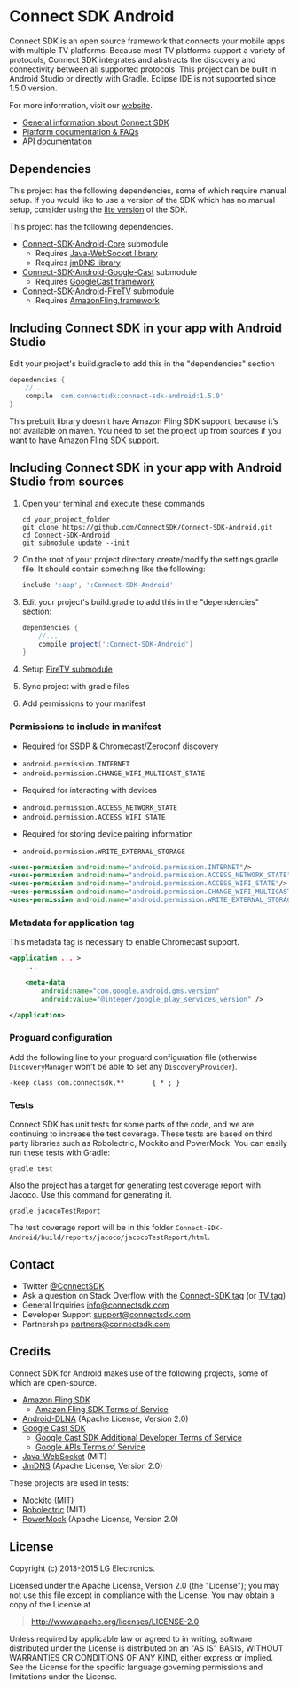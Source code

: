 # Connect SDK Android
Connect SDK is an open source framework that connects your mobile apps with multiple TV platforms. Because most TV platforms support a variety of protocols, Connect SDK integrates and abstracts the discovery and connectivity between all supported protocols.
This project can be built in Android Studio or directly with Gradle. Eclipse IDE is not supported since 1.5.0 version.

For more information, visit our [website](http://www.connectsdk.com/).

* [General information about Connect SDK](http://www.connectsdk.com/discover/)
* [Platform documentation & FAQs](http://www.connectsdk.com/docs/android/)
* [API documentation](http://www.connectsdk.com/apis/android/)

## Dependencies
This project has the following dependencies, some of which require manual setup. If you would like to use a version of the SDK which has no manual setup, consider using the [lite version](https://github.com/ConnectSDK/Connect-SDK-Android-Lite) of the SDK.

This project has the following dependencies.
* [Connect-SDK-Android-Core](https://github.com/ConnectSDK/Connect-SDK-Android-Core) submodule
  - Requires [Java-WebSocket library](https://github.com/TooTallNate/Java-WebSocket)
  - Requires [jmDNS library](https://github.com/openhab/jmdns)
* [Connect-SDK-Android-Google-Cast](https://github.com/ConnectSDK/Connect-SDK-Android-Google-Cast) submodule
  - Requires [GoogleCast.framework](https://developers.google.com/cast/docs/downloads)
* [Connect-SDK-Android-FireTV](https://github.com/ConnectSDK/Connect-SDK-Android-FireTV) submodule
  - Requires [AmazonFling.framework](https://developer.amazon.com/public/apis/experience/fling/docs/amazon-fling-sdk-download)

## Including Connect SDK in your app with Android Studio
Edit your project's build.gradle to add this in the "dependencies" section
```groovy
dependencies {
    //...
    compile 'com.connectsdk:connect-sdk-android:1.5.0'
}
```
This prebuilt library doesn't have Amazon Fling SDK support, because it’s not available on maven. You need to set the project up from sources
if you want to have Amazon Fling SDK support.

## Including Connect SDK in your app with Android Studio from sources
1. Open your terminal and execute these commands
    ```
    cd your_project_folder
    git clone https://github.com/ConnectSDK/Connect-SDK-Android.git
    cd Connect-SDK-Android
    git submodule update --init
    ```

2. On the root of your project directory create/modify the settings.gradle file. It should contain something like the following:
    ```groovy
    include ':app', ':Connect-SDK-Android'
    ```

3. Edit your project's build.gradle to add this in the "dependencies" section:
    ```groovy
    dependencies {
        //...
        compile project(':Connect-SDK-Android')
    }
    ```

4. Setup [FireTV submodule](https://github.com/ConnectSDK/Connect-SDK-Android-FireTV)
5. Sync project with gradle files
6. Add permissions to your manifest

### Permissions to include in manifest
* Required for SSDP & Chromecast/Zeroconf discovery
 - `android.permission.INTERNET`
 - `android.permission.CHANGE_WIFI_MULTICAST_STATE`
* Required for interacting with devices
 - `android.permission.ACCESS_NETWORK_STATE`
 - `android.permission.ACCESS_WIFI_STATE`
* Required for storing device pairing information
 - `android.permission.WRITE_EXTERNAL_STORAGE`

```xml
<uses-permission android:name="android.permission.INTERNET"/>
<uses-permission android:name="android.permission.ACCESS_NETWORK_STATE"/>
<uses-permission android:name="android.permission.ACCESS_WIFI_STATE"/>
<uses-permission android:name="android.permission.CHANGE_WIFI_MULTICAST_STATE"/>
<uses-permission android:name="android.permission.WRITE_EXTERNAL_STORAGE" />
```

### Metadata for application tag
This metadata tag is necessary to enable Chromecast support.

```xml
<application ... >
    ...

    <meta-data
        android:name="com.google.android.gms.version"
        android:value="@integer/google_play_services_version" />

</application>
```

### Proguard configuration
Add the following line to your proguard configuration file (otherwise `DiscoveryManager` won't be able to set any `DiscoveryProvider`).

```
-keep class com.connectsdk.**       { * ; }
```

### Tests
Connect SDK has unit tests for some parts of the code, and we are continuing to increase the test coverage.
These tests are based on third party libraries such as Robolectric, Mockito and PowerMock. You can easily run these tests with Gradle:
```
gradle test
```
Also the project has a target for generating test coverage report with Jacoco. Use this command for generating it.
```
gradle jacocoTestReport
```
The test coverage report will be in this folder `Connect-SDK-Android/build/reports/jacoco/jacocoTestReport/html`.

## Contact
* Twitter [@ConnectSDK](https://www.twitter.com/ConnectSDK)
* Ask a question on Stack Overflow with the [Connect-SDK tag](https://stackoverflow.com/tags/connect-sdk) (or [TV tag](https://stackoverflow.com/tags/tv))
* General Inquiries info@connectsdk.com
* Developer Support support@connectsdk.com
* Partnerships partners@connectsdk.com

## Credits
Connect SDK for Android makes use of the following projects, some of which are open-source.

* [Amazon Fling SDK](https://developer.amazon.com/fling)
  - [Amazon Fling SDK Terms of Service](https://developer.amazon.com/public/support/pml.html)
* [Android-DLNA](https://code.google.com/p/android-dlna/) (Apache License, Version 2.0)
* [Google Cast SDK](https://developers.google.com/cast/)
  - [Google Cast SDK Additional Developer Terms of Service](https://developers.google.com/cast/docs/terms)
  - [Google APIs Terms of Service](https://developers.google.com/terms/)
* [Java-WebSocket](https://github.com/TooTallNate/Java-WebSocket) (MIT)
* [JmDNS](http://jmdns.sourceforge.net) (Apache License, Version 2.0)

These projects are used in tests:
* [Mockito](http://mockito.org/) (MIT)
* [Robolectric](http://robolectric.org) (MIT)
* [PowerMock](https://github.com/jayway/powermock) (Apache License, Version 2.0)

## License
Copyright (c) 2013-2015 LG Electronics.

Licensed under the Apache License, Version 2.0 (the "License");
you may not use this file except in compliance with the License.
You may obtain a copy of the License at

> http://www.apache.org/licenses/LICENSE-2.0

Unless required by applicable law or agreed to in writing, software
distributed under the License is distributed on an "AS IS" BASIS,
WITHOUT WARRANTIES OR CONDITIONS OF ANY KIND, either express or implied.
See the License for the specific language governing permissions and
limitations under the License.
